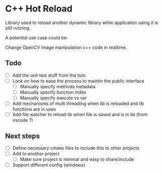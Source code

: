 # C++ Hot Reload

Library used to reload another dynamic library while application using it is still running.

A potential use case could be:

Change OpenCV image manipulation c++ code in realtime.

## Todo

- [ ] Add the unit test stuff from the tuto
- [ ] Look on how to ease the process to maintin the public interface
  - [ ] Manually specify methods metadata
  - [ ] Manually specify function index
  - [ ] Manually specify execute vs var
- [ ] Add mechanisms of multi threading when lib is reloaded and lib functions are in uses
- [ ] Add file watcher to reload lib when file is saved and is in lib (from vscode ?)

## Next steps

- [ ] Define necessary cmake files to include this to other projects
- [ ] Add to another project
  - [ ] Make sure project is minimal and easy to share/include
- [ ] Support different config (windows)
